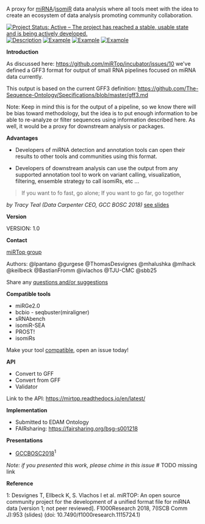 A proxy for [miRNA](https://en.wikipedia.org/wiki/MicroRNA)/[isomiR](https://en.wikipedia.org/wiki/IsomiR) data analysis where all tools meet with the idea to create an ecosystem of data analysis promoting community collaboration.

[![Project Status: Active – The project has reached a stable, usable state and is being actively developed.](http://www.repostatus.org/badges/latest/active.svg)](http://www.repostatus.org/#active)
[![Description](https://img.shields.io/badge/gff3-definition-yellow.svg)](https://github.com/miRTop/mirGFF3/blob/master/definition.md)
[![Example](https://img.shields.io/badge/gff3-example-green.svg)](https://github.com/miRTop/mirGFF3/blob/master/example.gff)
[![Example](https://img.shields.io/badge/FAIRsharing-accepted-blue.svg)](https://fairsharing.org/bsg-s001218)
[![Example](https://img.shields.io/badge/EDMA-waiting-yellow.svg)](https://github.com/edamontology/edamontology/issues/364)



**Introduction**

As discussed here: https://github.com/miRTop/incubator/issues/10 we've defined a GFF3 format for output of small RNA pipelines focused on miRNA data currently.

This output is based on the current GFF3 definition: https://github.com/The-Sequence-Ontology/Specifications/blob/master/gff3.md

Note: Keep in mind this is for the output of a pipeline, so we know there will be bias toward methodology, but the idea is to put enough information to be able to re-analyze or filter sequences using information described here. As well, it would be a proxy for downstream analysis or packages.

**Advantages**

* Developers of miRNA detection and annotation tools can open their results to other tools and communities using this format.

* Developers of downstream analysis can use the output from any supported annotation tool to work on variant calling, visualization, filtering, ensemble strategy to call isomiRs, etc ...

> If you want to fo fast, go alone;
> If you want to go far, go together

*by Tracy Teal (Data Carpenter CEO, GCC BOSC 2018)* [see slides](https://gccbosc2018.sched.com/event/EQF7/opening-keynote-tracy-k-teal)

**Version**

VERSION: 1.0

**Contact**

[miRTop group](https://mirTop.github.io)

Authors: @lpantano @gurgese @ThomasDesvignes @mhalushka @mlhack @keilbeck @BastianFromm @ivlachos @TJU-CMC @sbb25

Share any [questions and/or suggestions](https://github.com/miRTop/mirGFF3/issues/new)

**Compatible tools**

* miRGe2.0
* bcbio - seqbuster(miraligner)
* sRNAbench
* isomiR-SEA
* PROST!
* isomiRs

Make your tool [compatible](https://github.com/miRTop/mirtop/issues/new), open an issue today!

**API**

* Convert to GFF
* Convert from GFF
* Validator

Link to the API: https://mirtop.readthedocs.io/en/latest/

**Implementation**

* Submitted to EDAM Ontology
* FAIRsharing: https://fairsharing.org/bsg-s001218


**Presentations**

* [GCCBOSC2018](https://f1000research.com/slides/7-953)<sup>1</sup>

*Note: if you presented this work, please chime in this issue* # TODO missing link


**Reference**

1: Desvignes T, EIlbeck K, S. Vlachos I et al. miRTOP: An open source community project for the development of a unified format file for miRNA data [version 1; not peer reviewed]. F1000Research 2018, 7(ISCB Comm J):953 (slides) (doi: 10.7490/f1000research.1115724.1)
